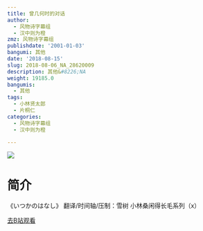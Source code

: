```yaml
---
title: 曾几何时的对话
author:
  - 风物诗字幕组
  - 汉中则为橙
zmz: 风物诗字幕组
publishdate: '2001-01-03'
bangumi: 其他
date: '2018-08-15'
slug: 2018-08-06_NA_28620009
description: 其他&#8226;NA
weight: 19185.0
bangumis:
  - 其他
tags:
  - 小林贤太郎
  - 片桐仁
categories:
  - 风物诗字幕组
  - 汉中则为橙

---
```

![](https://i.imgur.com/tNokrIK.jpg)
# 简介  
《いつかのはなし》
翻译/时间轴/压制：雪树
小林桑闲得长毛系列（x）  

[去B站观看](https://www.bilibili.com/video/av28620009/)
 
